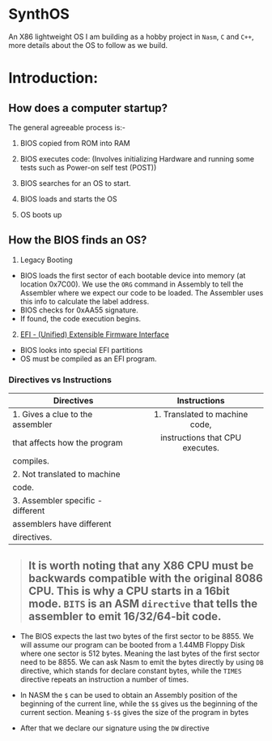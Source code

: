 # SynthOS
An X86 lightweight OS I am building as a hobby project in `Nasm`, `C` and `C++`, more details about the OS to follow as we build. 

# Introduction:
## How does a computer startup?
The general agreeable process is:-
1. BIOS copied from ROM into RAM

2. BIOS executes code: (Involves initializing Hardware and running some tests such as Power-on self test (POST))

3. BIOS searches for an OS to start.

4. BIOS loads and starts the OS

5. OS boots up

## How the BIOS finds an OS?
1. Legacy Booting
- BIOS loads the first sector of each bootable device into memory (at location 0x7C00). We use the `ORG` command in Assembly to tell the Assembler where we expect our code to be loaded. The Assembler uses this info to calculate the label address. 
- BIOS checks for 0xAA55 signature.
- If found, the code execution begins.

2. [EFI - (Unified) Extensible Firmware Interface](https://en.wikipedia.org/wiki/UEFI#:~:text=UEFI%20Class%203.-,Operating%20systems,stored%20on%20any%20storage%20device.)
- BIOS looks into special EFI partitions
- OS must be compiled as an EFI program.

### Directives vs Instructions
|          Directives              |          Instructions          |
|----------------------------------|:------------------------------:|
| 1. Gives a clue to the assembler | 1. Translated to machine code, |
| that affects how the program     | instructions that CPU executes.|
| compiles.                        |                                |
| 2. Not translated to machine     |                                |
| code.                            |                                |
| 3. Assembler specific - different|                                |
| assemblers have different        |                                |
| directives.                      |                                |

> ## It is worth noting that any X86 CPU must be backwards compatible with the original 8086 CPU. This is why a CPU starts in a 16bit mode. `BITS` is an ASM `directive` that tells the assembler to emit 16/32/64-bit code.

- The BIOS expects the last two bytes of the first sector to be 8855. We will assume our program can be booted from a 1.44MB Floppy Disk where one sector is 512 bytes. Meaning the last bytes of the first sector need to be 8855. We can ask Nasm to emit the bytes directly by using `DB` directive, which stands for declare constant bytes, while the `TIMES` directive repeats an instruction a number of times.

- In NASM the `$` can be used to obtain an Assembly position of the beginning of the current line, while the `$$` gives us the beginning of the current section. Meaning `$-$$` gives the size of the program in bytes

- After that we declare our signature using the `DW` directive